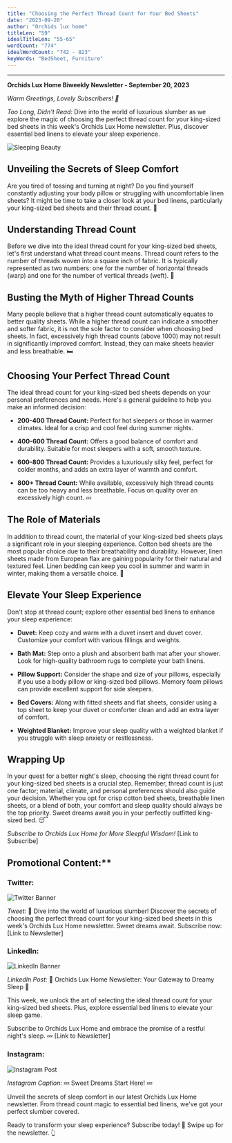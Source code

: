 ```yaml
---
title: "Choosing the Perfect Thread Count for Your Bed Sheets"
date: "2023-09-20"
author: "Orchids lux home"
titleLen: "59"
idealTitleLen: "55-65"
wordCount: "774"
idealWordCount: "742 - 823"
keyWords: "BedSheet, Furniture"
---
```


---------------------------------------------------------------------------------------------


**Orchids Lux Home Biweekly Newsletter - September 20, 2023**

*Warm Greetings, Lovely Subscribers! 🌼*

*Too Long, Didn't Read:* Dive into the world of luxurious slumber as we explore the magic of choosing the perfect thread count for your king-sized bed sheets in this week's Orchids Lux Home newsletter. Plus, discover essential bed linens to elevate your sleep experience.

![Sleeping Beauty](https://images.unsplash.com/photo-1515894203077-9cd36032142f?ixlib=rb-4.0.3&ixid=M3wxMjA3fDB8MHxwaG90by1wYWdlfHx8fGVufDB8fHx8fA%3D%3D&auto=format&fit=crop&w=2070&q=80)

## Unveiling the Secrets of Sleep Comfort

Are you tired of tossing and turning at night? Do you find yourself constantly adjusting your body pillow or struggling with uncomfortable linen sheets? It might be time to take a closer look at your bed linens, particularly your king-sized bed sheets and their thread count. 🌙

## Understanding Thread Count

Before we dive into the ideal thread count for your king-sized bed sheets, let's first understand what thread count means. Thread count refers to the number of threads woven into a square inch of fabric. It is typically represented as two numbers: one for the number of horizontal threads (warp) and one for the number of vertical threads (weft). 🧵

## Busting the Myth of Higher Thread Counts

Many people believe that a higher thread count automatically equates to better quality sheets. While a higher thread count can indicate a smoother and softer fabric, it is not the sole factor to consider when choosing bed sheets. In fact, excessively high thread counts (above 1000) may not result in significantly improved comfort. Instead, they can make sheets heavier and less breathable. 🛏️

## Choosing Your Perfect Thread Count

The ideal thread count for your king-sized bed sheets depends on your personal preferences and needs. Here's a general guideline to help you make an informed decision:

- **200-400 Thread Count:** Perfect for hot sleepers or those in warmer climates. Ideal for a crisp and cool feel during summer nights.

- **400-600 Thread Count:** Offers a good balance of comfort and durability. Suitable for most sleepers with a soft, smooth texture.

- **600-800 Thread Count:** Provides a luxuriously silky feel, perfect for colder months, and adds an extra layer of warmth and comfort.

- **800+ Thread Count:** While available, excessively high thread counts can be too heavy and less breathable. Focus on quality over an excessively high count. 💤

## The Role of Materials

In addition to thread count, the material of your king-sized bed sheets plays a significant role in your sleeping experience. Cotton bed sheets are the most popular choice due to their breathability and durability. However, linen sheets made from European flax are gaining popularity for their natural and textured feel. Linen bedding can keep you cool in summer and warm in winter, making them a versatile choice. 🌿

## Elevate Your Sleep Experience

Don't stop at thread count; explore other essential bed linens to enhance your sleep experience:

- **Duvet:** Keep cozy and warm with a duvet insert and duvet cover. Customize your comfort with various fillings and weights.

- **Bath Mat:** Step onto a plush and absorbent bath mat after your shower. Look for high-quality bathroom rugs to complete your bath linens.

- **Pillow Support:** Consider the shape and size of your pillows, especially if you use a body pillow or king-sized bed pillows. Memory foam pillows can provide excellent support for side sleepers.

- **Bed Covers:** Along with fitted sheets and flat sheets, consider using a top sheet to keep your duvet or comforter clean and add an extra layer of comfort.

- **Weighted Blanket:** Improve your sleep quality with a weighted blanket if you struggle with sleep anxiety or restlessness.

## Wrapping Up

In your quest for a better night's sleep, choosing the right thread count for your king-sized bed sheets is a crucial step. Remember, thread count is just one factor; material, climate, and personal preferences should also guide your decision. Whether you opt for crisp cotton bed sheets, breathable linen sheets, or a blend of both, your comfort and sleep quality should always be the top priority. Sweet dreams await you in your perfectly outfitted king-sized bed. 😴

*Subscribe to Orchids Lux Home for More Sleepful Wisdom!* [Link to Subscribe]

## Promotional Content:**

### Twitter:

![Twitter Banner](https://your-image-url-here)

*Tweet:*
🌙 Dive into the world of luxurious slumber! Discover the secrets of choosing the perfect thread count for your king-sized bed sheets in this week's Orchids Lux Home newsletter. Sweet dreams await. Subscribe now: [Link to Newsletter]

### LinkedIn:

![LinkedIn Banner](https://your-image-url-here)

*LinkedIn Post:*
🛌 Orchids Lux Home Newsletter: Your Gateway to Dreamy Sleep 🌠

This week, we unlock the art of selecting the ideal thread count for your king-sized bed sheets. Plus, explore essential bed linens to elevate your sleep game. 

Subscribe to Orchids Lux Home and embrace the promise of a restful night's sleep. 💤 [Link to Newsletter]

### Instagram:

![Instagram Post](https://your-image-url-here)

*Instagram Caption:*
💤 Sweet Dreams Start Here! 💤

Unveil the secrets of sleep comfort in our latest Orchids Lux Home newsletter. From thread count magic to essential bed linens, we've got your perfect slumber covered.

Ready to transform your sleep experience? Subscribe today! 🌙 Swipe up for the newsletter. 👆